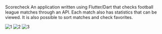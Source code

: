 Scorecheck
An application written using Flutter/Dart that checks football league matches through an API. Each match also has statistics that can be viewed. It is also possible to sort matches and check favorites.



![1](https://github.com/donMakrel/scorecheck/assets/73997770/7494a685-f39d-4511-a267-de5e43f054da)
![2](https://github.com/donMakrel/scorecheck/assets/73997770/470ecfe3-f5b9-461b-bb27-ca2e0b4632d1)
![3](https://github.com/donMakrel/scorecheck/assets/73997770/88a4289c-4bda-42b6-baf4-204704ef7ad9)
